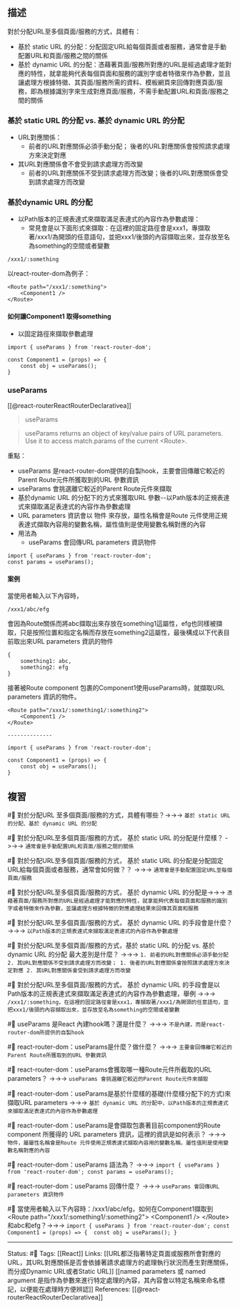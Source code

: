 ## 描述

對於分配URL至多個頁面/服務的方式，具體有：
- 基於 static URL 的分配：分配固定URL給每個頁面或者服務，通常會是手動配置URL和頁面/服務之間的關係
- 基於 dynamic URL 的分配：憑藉著頁面/服務所對應的URL是經過處理才能對應的特性，就拿能夠代表每個頁面和服務的識別字或者特徵來作為參數，並且讓處理方根據特徵、其頁面/服務所需的資料、模板網頁來回傳對應頁面/服務，即為根據識別字來生成對應頁面/服務，不需手動配置URL和頁面/服務之間的關係

### 基於 static URL 的分配 vs. 基於 dynamic URL 的分配
- URL對應關係：
	- 前者的URL對應關係必須手動分配； 後者的URL對應關係會按照請求處理方來決定對應
- 其URL對應關係會不會受到請求處理方而改變
	- 前者的URL對應關係不受到請求處理方而改變；後者的URL對應關係會受到請求處理方而改變
### 基於dynamic URL 的分配

- 以Path版本的正規表達式來擷取滿足表達式的內容作為參數處理：
	- 常見會是以下面形式來擷取：在這裡的固定路徑會是xxx1，專擷取著/xxx1/為開頭的任意語句，並把xxx1/後頭的內容擷取出來，並存放至名為something的空間或者變數
```
/xxx1/:something 
```

以react-router-dom為例子：
```
<Route path="/xxx1/:something">
	<Component1 />
</Route>
```


#### 如何讓Component1 取得something

- 以固定路徑來擷取參數處理


```
import { useParams } from 'react-router-dom';

const Component1 = (props) => {
	const obj = useParams();
}
```

### useParams
[[@react-routerReactRouterDeclarativea]]
> useParams

> useParams returns an object of key/value pairs of URL parameters. Use it to access match.params of the current \<Route\>.

重點：
- useParams 是react-router-dom提供的自製hook，主要會回傳離它較近的Parent Route元件所獲取到的URL 參數資訊
- useParams 會挑選離它較近的Parent Route元件來擷取
- 基於dynamic URL 的分配下的方式來獲取URL 參數--以Path版本的正規表達式來擷取滿足表達式的內容作為參數處理
- URL parameters 資訊會以 物件 來存放，屬性名稱會是Route 元件使用正規表達式擷取內容用的變數名稱，屬性值則是使用變數名稱對應的內容
- 用法為
	- useParams 會回傳URL parameters 資訊物件
```
import { useParams } from 'react-router-dom';
const params = useParams();
```





#### 案例

當使用者輸入以下內容時，
```
/xxx1/abc/efg
```

會因為Route關係而將abc擷取出來存放在something1這屬性，efg也同樣被擷取，只是按照位置和指定名稱而存放在something2這屬性，最後構成以下代表目前取出來URL parameters 資訊的物件

```
{
	something1: abc,
	something2: efg
}
```


接著被Route component 包裹的Component1使用useParams時，就擷取URL parameters 資訊的物件。
```
<Route path="/xxx1/:something1/:something2">
	<Component1 />
</Route>

--------------

import { useParams } from 'react-router-dom';

const Component1 = (props) => {
	const obj = useParams();
}
```



## 複習

#🧠 對於分配URL 至多個頁面/服務的方式，具體有哪些？->->-> `基於 static URL 的分配、基於 dynamic URL 的分配`
<!--SR:!2022-11-18,4,230-->

#🧠 對於分配URL至多個頁面/服務的方式， 基於 static URL 的分配是什麼樣？ ->->-> `通常會是手動配置URL和頁面/服務之間的關係`
<!--SR:!2022-11-21,6,230-->

#🧠 對於分配URL至多個頁面/服務的方式， 基於 static URL 的分配是分配固定URL給每個頁面或者服務，通常會如何做？？ ->->-> `通常會是手動配置固定URL至每個頁面/服務`
<!--SR:!2022-11-15,10,250-->

#🧠  對於分配URL至多個頁面/服務的方式， 基於 dynamic URL 的分配是->->-> `憑藉著頁面/服務所對應的URL是經過處理才能對應的特性，就拿能夠代表每個頁面和服務的識別字或者特徵來作為參數，並讓處理方根據特徵的對應處理結果來回傳其頁面和服務`
<!--SR:!2022-11-15,10,250-->

#🧠 對於分配URL至多個頁面/服務的方式， 基於 dynamic URL 的手段會是什麼？ ->->-> `以Path版本的正規表達式來擷取滿足表達式的內容作為參數處理`
<!--SR:!2022-12-06,23,250-->

#🧠 對於分配URL至多個頁面/服務的方式，基於 static URL 的分配 vs. 基於 dynamic URL 的分配 最大差別是什麼？ ->->-> `1. 前者的URL對應關係必須手動分配 2. 其URL對應關係不受到請求處理方而改變； 1. 後者的URL對應關係會按照請求處理方來決定對應 2. 其URL對應關係會受到請求處理方而改變`
<!--SR:!2022-11-27,16,230-->


#🧠 對於分配URL至多個頁面/服務的方式， 基於 dynamic URL 的手段會是以Path版本的正規表達式來擷取滿足表達式的內容作為參數處理，舉例 ->->-> `/xxx1/:something，在這裡的固定路徑會是xxx1，專擷取著/xxx1/為開頭的任意語句，並把xxx1/後頭的內容擷取出來，並存放至名為something的空間或者變數 `
<!--SR:!2022-11-15,10,250-->


#🧠 useParams  是React 內建hook嗎？還是什麼？ ->->-> `不是內建，而是react-router-dom所提供的自製hook`
<!--SR:!2022-12-12,27,250-->

#🧠 react-router-dom：useParams是什麼？做什麼？  ->->-> `主要會回傳離它較近的Parent Route所獲取到的URL 參數資訊`
<!--SR:!2022-12-01,17,249-->

#🧠 react-router-dom：useParams會獲取哪一種Route元件所截取的URL parameters？ ->->-> `useParams 會挑選離它較近的Parent Route元件來擷取`
<!--SR:!2022-11-30,16,249-->


#🧠 react-router-dom：useParams是基於什麼樣的基礎(什麼樣分配下的方式)來擷取URL parameters ->->-> `基於 dynamic URL 的分配中，以Path版本的正規表達式來擷取滿足表達式的內容作為參數處理`
<!--SR:!2022-12-13,28,250-->

#🧠 react-router-dom：useParams是會擷取包裹著目前component的Route component 所獲得的 URL parameters 資訊，這裡的資訊是如何表示？ ->->-> `物件，屬屬性名稱會是Route 元件使用正規表達式擷取內容用的變數名稱，屬性值則是使用變數名稱對應的內容`
<!--SR:!2022-12-06,23,250-->

#🧠 react-router-dom：useParams 語法為？ ->->-> `import { useParams } from 'react-router-dom'; const params = useParams();`
<!--SR:!2022-12-10,26,250-->

#🧠 react-router-dom：useParams 回傳什麼？ ->->-> `useParams 會回傳URL parameters 資訊物件`
<!--SR:!2022-12-12,27,250-->

#🧠 當使用者輸入以下內容時：\/xxx1\/abc\/efg，如何在Component1擷取到\<Route path="\/xxx1\/\:something1\/\:something2\"\> \<Component1 \/\> \<\/Route\> 和abc和efg？->->-> `import { useParams } from 'react-router-dom'; const Component1 = (props) => {  const obj = useParams(); }`
<!--SR:!2022-12-02,20,250-->



---
Status: #🌱 
Tags:
[[React]]
Links:
[[URL都泛指著特定頁面或服務所會對應的URL，其URL對應關係是否會依據著請求處理方的處理執行狀況而產生對應關係，而分成Dynamic URL或者Static URL]]
[[named parameters 或 named argument 是指作為參數來進行特定處理的內容，其內容會以特定名稱來命名標記，以便能在處理時方便辨認]]
References:
[[@react-routerReactRouterDeclarativea]]